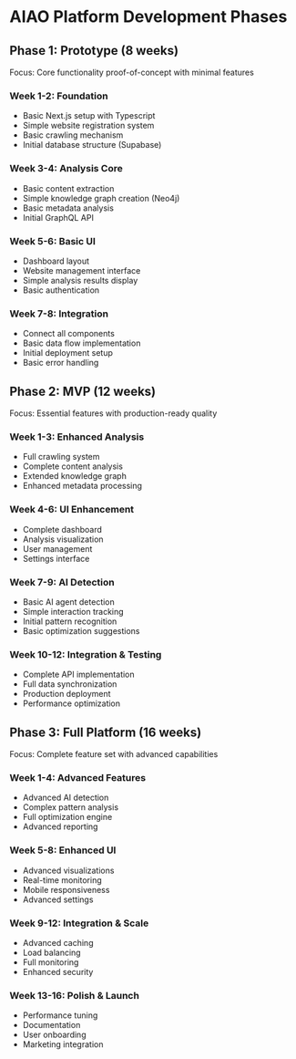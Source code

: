 # AIAO Platform Development Phases

## Phase 1: Prototype (8 weeks)
Focus: Core functionality proof-of-concept with minimal features

### Week 1-2: Foundation
- Basic Next.js setup with Typescript
- Simple website registration system
- Basic crawling mechanism
- Initial database structure (Supabase)

### Week 3-4: Analysis Core
- Basic content extraction
- Simple knowledge graph creation (Neo4j)
- Basic metadata analysis
- Initial GraphQL API

### Week 5-6: Basic UI
- Dashboard layout
- Website management interface
- Simple analysis results display
- Basic authentication

### Week 7-8: Integration
- Connect all components
- Basic data flow implementation
- Initial deployment setup
- Basic error handling

## Phase 2: MVP (12 weeks)
Focus: Essential features with production-ready quality

### Week 1-3: Enhanced Analysis
- Full crawling system
- Complete content analysis
- Extended knowledge graph
- Enhanced metadata processing

### Week 4-6: UI Enhancement
- Complete dashboard
- Analysis visualization
- User management
- Settings interface

### Week 7-9: AI Detection
- Basic AI agent detection
- Simple interaction tracking
- Initial pattern recognition
- Basic optimization suggestions

### Week 10-12: Integration & Testing
- Complete API implementation
- Full data synchronization
- Production deployment
- Performance optimization

## Phase 3: Full Platform (16 weeks)
Focus: Complete feature set with advanced capabilities

### Week 1-4: Advanced Features
- Advanced AI detection
- Complex pattern analysis
- Full optimization engine
- Advanced reporting

### Week 5-8: Enhanced UI
- Advanced visualizations
- Real-time monitoring
- Mobile responsiveness
- Advanced settings

### Week 9-12: Integration & Scale
- Advanced caching
- Load balancing
- Full monitoring
- Enhanced security

### Week 13-16: Polish & Launch
- Performance tuning
- Documentation
- User onboarding
- Marketing integration
